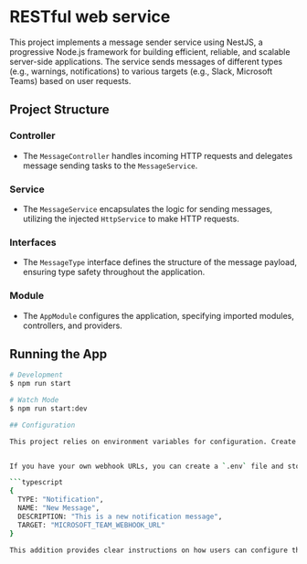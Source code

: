# RESTful web service

This project implements a message sender service using NestJS, a progressive Node.js framework for building efficient, reliable, and scalable server-side applications. The service sends messages of different types (e.g., warnings, notifications) to various targets (e.g., Slack, Microsoft Teams) based on user requests.

## Project Structure

### Controller
- The `MessageController` handles incoming HTTP requests and delegates message sending tasks to the `MessageService`.

### Service
- The `MessageService` encapsulates the logic for sending messages, utilizing the injected `HttpService` to make HTTP requests.

### Interfaces
- The `MessageType` interface defines the structure of the message payload, ensuring type safety throughout the application.

### Module
- The `AppModule` configures the application, specifying imported modules, controllers, and providers.

## Running the App

```bash
# Development
$ npm run start

# Watch Mode
$ npm run start:dev

## Configuration

This project relies on environment variables for configuration. Create a `.env` file in the root directory and define the following variables:


If you have your own webhook URLs, you can create a `.env` file and store the data inside. Then, when sending a message, specify the `TARGET` field in the message payload object as the name of the webhook URL from the `.env` file. For example:

```typescript
{
  TYPE: "Notification",
  NAME: "New Message",
  DESCRIPTION: "This is a new notification message",
  TARGET: "MICROSOFT_TEAM_WEBHOOK_URL"
}

This addition provides clear instructions on how users can configure their own webhook URLs and reference them in the message payload object. Let me know if you need further assistance!


